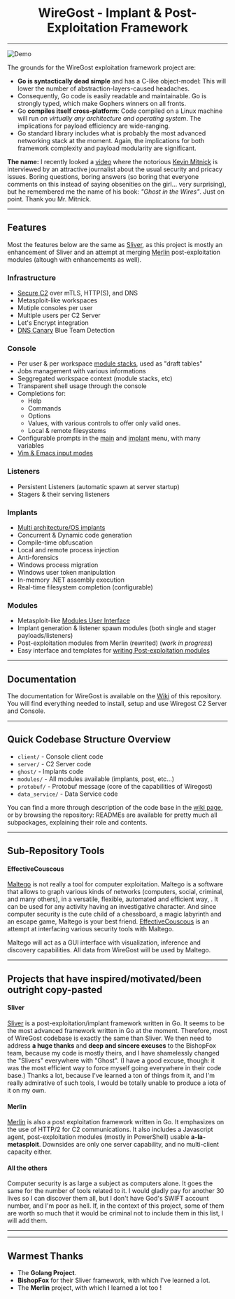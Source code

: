 
#                      <center>WireGost - Implant & Post-Exploitation Framework</center> 
______

![Demo](./.github/images/console-greet.png)


The grounds for the WireGost exploitation framework project are:
* **Go is syntactically dead simple** and has a C-like object-model: This will lower the number of abstraction-layers-caused headaches.
* Consequently, Go code is easily readable and maintainable. Go is strongly typed, which make Gophers winners on all fronts.
* Go **compiles itself cross-platform**: Code compiled on a Linux machine will run _on virtually any architecture and operating system_.
  The implications for payload efficiency are wide-ranging.
* Go standard library includes what is probably the most advanced networking stack at the moment. Again, the implications for both framework
  complexity and payload modularity are significant.


**The name:** I recently looked a [video](https://www.youtube.com/watch?v=T8aXx3K_lKY) where the notorious 
[Kevin Mitnick](https://en.wikipedia.org/wiki/Kevin_Mitnick) is interviewed by an attractive journalist about the usual security 
and pricacy issues. Boring questions, boring answers (so boring that everyone comments on this instead of saying obsenities on 
the girl... very surprising), but he remembered me the name of his book: _"Ghost in the Wires"_. Just on point. Thank you Mr. Mitnick.


______
## Features

Most the features below are the same as [Sliver](https://github.com/BishopFox/sliver), as this project is mostly an enhancement of Sliver
and an attempt at merging [Merlin](https://github.com/Ne0nd0g/merlin) post-exploitation modules (altough with enhancements as well).

### Infrastructure
* [Secure C2](https://github.com/maxlandon/wiregost/wiki/Transport-Encryption) over mTLS, HTTP(S), and DNS
* Metasploit-like workspaces
* Mutiple consoles per user
* Multiple users per C2 Server 
* Let's Encrypt integration
* [DNS Canary](https://github.com/maxlandon/wiregost/wiki/DNS-Canaries) Blue Team Detection

### Console
* Per user & per workspace [module stacks](https://github.com/maxlandon/wiregost/wiki/Stack-Commands), used as "draft tables"
* Jobs management with various informations
* Seggregated workspace context (module stacks, etc)
* Transparent shell usage through the console
* Completions for:
    - Help
    - Commands
    - Options
    - Values, with various controls to offer only valid ones. 
    - Local & remote filesystems
* Configurable prompts in the [main](https://github.com/maxlandon/wiregost/wiki/Console-Config) and [implant](https://github.com/maxlandon/wiregost/wiki/Implant-Config) menu, with many variables
* [Vim & Emacs input modes](https://github.com/maxlandon/wiregost/wiki/Core-Commands)

### Listeners
* Persistent Listeners (automatic spawn at server startup)
* Stagers & their serving listeners

### Implants
* [Multi architecture/OS implants](https://github.com/maxlandon/wiregost/wiki/Payload-Modules)
* Concurrent & Dynamic code generation
* Compile-time obfuscation
* Local and remote process injection
* Anti-forensics
* Windows process migration
* Windows user token manipulation
* In-memory .NET assembly execution
* Real-time filesystem completion (configurable)

### Modules
* Metasploit-like [Modules User Interface](https://github.com/maxlandon/wiregost/wiki/Module-Commands)
* Implant generation & listener spawn modules (both single and stager payloads/listeners)
* Post-exploitation modules from Merlin (rewrited) (*work in progress*)
* Easy interface and templates for [writing Post-exploitation modules](https://github.com/maxlandon/wiregost/wiki/Modules-Overview)


______
## Documentation 

The documentation for WireGost is available on the [Wiki](https://github.com/maxlandon/wiregost/wiki) of this repository.
You will find everything needed to install, setup and use Wiregost C2 Server and Console.


______
## Quick Codebase Structure Overview 

* `client/`         - Console client code
* `server/`         - C2 Server code
* `ghost/`          - Implants code
* `modules/`        - All modules available (implants, post, etc...)
* `protobuf/`       - Protobuf message (core of the capabilities of Wiregost)
* `data_service/`   - Data Service code

You can find a more through description of the code base in the [wiki page](https://github.com/maxlandon/wiregost/wiki/Code-Structure),
or by browsing the repository: READMEs are available for pretty much all subpackages, explaining their role and contents.

______
## Sub-Repository Tools

#### EffectiveCouscous
[Maltego](https://www.paterva.com/web7/buy/maltego-clients/maltego-ce.php) is not really a tool for computer exploitation. 
Maltego is a software that allows to graph various kinds of networks (computers, social, criminal, and many others), in a
versatile, flexible, automated and efficient way, . It can be used for any activity having an investigative character. 
And since computer security is the cute child of a chessboard, a magic labyrinth and an escape game, Maltego is your best friend.
[EffectiveCouscous](https://github.com/maxlandon/EffectiveCouscous) is an attempt at interfacing various security tools with Maltego.

Maltego will act as a GUI interface with visualization, inference and discovery capabilities. All data from WireGost will be used
by Maltego.


______
## Projects that have inspired/motivated/been outright copy-pasted

#### Sliver
[Sliver](https://github.com/BishopFox/sliver) is a post-exploitation/implant framework written in Go. It seems to be the most advanced 
framework written in Go at the moment. Therefore, most of WireGost codebase is exactly the same than Sliver. We then need to address
**a huge thanks** and **deep and sincere excuses** to the BishopFox team, because my code is mostly theirs, and I have shamelessly changed the "Slivers"
everywhere with "Ghost". (I have a good excuse, though: it was the most efficient way to force myself going everywhere in their code base.)
Thanks a lot, because I've learned a ton of things from it, and I'm really admirative of such tools, I would be totally unable to produce a iota
of it on my own. 

#### Merlin
[Merlin](https://github.com/Ne0nd0g/merlin) is also a post exploitation framework written in Go. It emphasizes on the use of HTTP/2 for C2
communications. It also includes a Javascript agent, post-exploitation modules (mostly in PowerShell) usable **a-la-metasploit**. Downsides are
only one server capability, and no multi-client capacity either.

#### All the others

Computer security is as large a subject as computers alone. It goes the same for the number of tools related to it.
I would gladly pay for another 30 lives so I can discover them all, but I don't have God's SWIFT account number, and I'm
poor as hell. If, in the context of this project, some of them are worth so much that it would be criminal not to include 
them in this list, I will add them.


______
______
## Warmest Thanks
* The **Golang Project**.
* **BishopFox** for their Sliver framework, with which I've learned a lot.
* The **Merlin** project, with which I learned a lot too !
